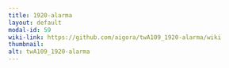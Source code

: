 ```yaml
---
title: 1920-alarma
layout: default
modal-id: 59
wiki-link: https://github.com/aigora/twA109_1920-alarma/wiki
thumbnail: 
alt: twA109_1920-alarma
---
```

